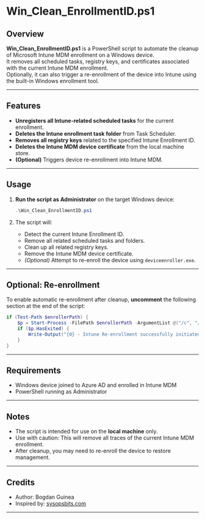 # Win_Clean_EnrollmentID.ps1

## Overview

**Win_Clean_EnrollmentID.ps1** is a PowerShell script to automate the cleanup of Microsoft Intune MDM enrollment on a Windows device.  
It removes all scheduled tasks, registry keys, and certificates associated with the current Intune MDM enrollment.  
Optionally, it can also trigger a re-enrollment of the device into Intune using the built-in Windows enrollment tool.

---

## Features

- **Unregisters all Intune-related scheduled tasks** for the current enrollment.
- **Deletes the Intune enrollment task folder** from Task Scheduler.
- **Removes all registry keys** related to the specified Intune Enrollment ID.
- **Deletes the Intune MDM device certificate** from the local machine store.
- **(Optional)** Triggers device re-enrollment into Intune MDM.

---

## Usage

1. **Run the script as Administrator** on the target Windows device:
    ```powershell
    .\Win_Clean_EnrollmentID.ps1
    ```

2. The script will:
    - Detect the current Intune Enrollment ID.
    - Remove all related scheduled tasks and folders.
    - Clean up all related registry keys.
    - Remove the Intune MDM device certificate.
    - *(Optional)* Attempt to re-enroll the device using `deviceenroller.exe`.

---

## Optional: Re-enrollment

To enable automatic re-enrollment after cleanup, **uncomment** the following section at the end of the script:

```powershell
if (Test-Path $enrollerPath) {
    $p = Start-Process -FilePath $enrollerPath -ArgumentList @("/c", "/AutoEnrollMDM") -PassThru
    if ($p.HasExited) {
        Write-Output("{0} - Intune Re-enrollment successfully initiated")
    }
}
```

---

## Requirements

- Windows device joined to Azure AD and enrolled in Intune MDM
- PowerShell running as Administrator

---

## Notes

- The script is intended for use on the **local machine** only.
- Use with caution: This will remove all traces of the current Intune MDM enrollment.
- After cleanup, you may need to re-enroll the device to restore management.

---

## Credits

- Author: Bogdan Guinea
- Inspired by: [sysopsbits.com](https://sysopsbits.com/re-enrolling-a-workstation-into-microsoft-intune-using-powershell/)

---
